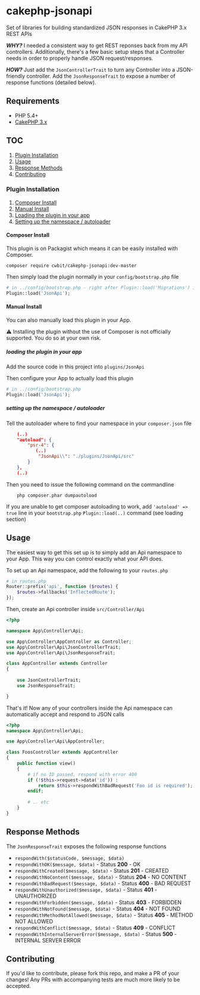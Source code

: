 # cakephp-jsonapi
Set of libraries for building standardized JSON responses in CakePHP 3.x REST APIs

***WHY?***
I needed a consistent way to get REST reponses back from my API controllers. Additionally, there's a few basic setup steps that a Controller needs in order to properly handle JSON request/responses.

***HOW?***
Just add the `JsonControllerTrait` to turn any Controller into a JSON-friendly controller.
Add the `JsonResponseTrait` to expose a number of response functions (detailed below).

## Requirements

* PHP 5.4+
* [CakePHP 3.x](http://cakephp.org)

## TOC
1. [Plugin Installation]()
2. [Usage]()
3. [Response Methods]()
4. [Contributing]()

### Plugin Installation

1. [Composer Install]()
2. [Manual Install]()
  3. [Loading the plugin in your app]()
  4. [Setting up the namespace / autoloader]()
  
#### Composer Install

This plugin is on Packagist which means it can be easily installed with Composer.

```
composer require cwbit/cakephp-jsonapi:dev-master
```
Then simply load the plugin normally in your `config/bootstrap.php` file

```php
# in ../config/bootstrap.php - right after Plugin::load('Migrations') is fine!
Plugin::load('JsonApi');
```

#### Manual Install

You can also manually load this plugin in your App.

:warning: Installing the plugin without the use of Composer is not officially supported. You do so at your own risk.

##### loading the plugin in your app
Add the source code in this project into `plugins/JsonApi`

Then configure your App to actually load this plugin

```php
# in ../config/bootstrap.php
Plugin::load('JsonApi');
```

##### setting up the namespace / autoloader
Tell the autoloader where to find your namespace in your `composer.json` file

```json
	(..)
    "autoload": {
        "psr-4": {
           (..)
            "JsonApi\\": "./plugins/JsonApi/src"
        }
    },
    (..)
```
Then you need to issue the following command on the commandline
```
	php composer.phar dumpautoload
```
If you are unable to get composer autoloading to work, add `'autoload' => true` line in your `bootstrap.php` `Plugin::load(..)` command (see loading section)

## Usage

The easiest way to get this set up is to simply add an Api namespace to your App. This way you can control exactly what your API does.

To set up an Api namespace, add the following to your `routes.php`

```php
# in routes.php
Router::prefix('api', function ($routes) {
    $routes->fallbacks('InflectedRoute');
});
```
Then, create an Api controller inside `src/Controller/Api`

```php
<?php

namespace App\Controller\Api;

use App\Controller\AppController as Controller;
use App\Controller\Api\JsonControllerTrait;
use App\Controller\Api\JsonResponseTrait;

class AppController extends Controller
{
	
	use JsonControllerTrait;
	use JsonResponseTrait;

}
```
That's it! Now any of your controllers inside the Api namespace can automatically accept and respond to JSON calls

```php
<?php
namespace App\Controller\Api;

use App\Controller\Api\AppController;

class FoosController extends AppController
{
	public function view()
	{
		# if no ID passed, respond with error 400
		if (!$this->request->data('id')) :
			return $this->respondWithBadRequest('Foo id is required');
		endif;
		
		# .. etc
	}
}
```

## Response Methods
The `JsonResponseTrait` exposes the following response functions

* `respondWith($statusCode, $message, $data)`
* `respondWithOK($message, $data)` - Status **200** - OK
* `respondWithCreated($message, $data)` - Status **201** - CREATED
* `respondWithNoContent($message, $data)` - Status **204** - NO CONTENT
* `respondWithBadRequest($message, $data)` - Status **400** - BAD REQUEST
* `respondWithUnauthorized($message, $data)` - Status **401** - UNAUTHORIZED
* `respondWithForbidden($message, $data)` - Status **403** - FORBIDDEN
* `respondWithNotFound($message, $data)` - Status **404** - NOT FOUND
* `respondWithMethodNotAllowed($message, $data)` - Status **405** - METHOD NOT ALLOWED
* `respondWithConflict($message, $data)` - Status **409** - CONFLICT
* `respondWithInternalServerError($message, $data)` - Status **500** - INTERNAL SERVER ERROR

## Contributing
If you'd like to contribute, please fork this repo, and make a PR of your changes!
Any PRs with accompanying tests are much more likely to be accepted.